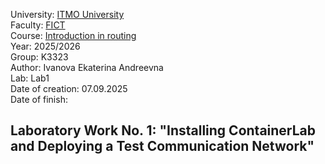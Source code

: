 University: [ITMO University](https://itmo.ru/ru/)  
Faculty: [FICT](https://fict.itmo.ru)  
Course: [Introduction in routing](https://github.com/itmo-ict-faculty/introduction-in-routing)  
Year: 2025/2026  
Group: K3323  
Author: Ivanova Ekaterina Andreevna  
Lab: Lab1  
Date of creation: 07.09.2025  
Date of finish:  

## Laboratory Work No. 1: "Installing ContainerLab and Deploying a Test Communication Network"
